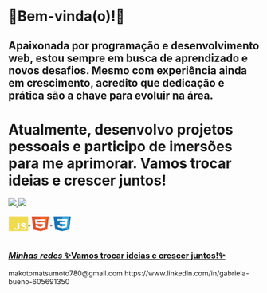 # 👾Bem-vinda(o)!🦊

## Apaixonada por programação e desenvolvimento web, estou sempre em busca de aprendizado e novos desafios. Mesmo com experiência ainda em crescimento, acredito que dedicação e prática são a chave para evoluir na área. 

# Atualmente, desenvolvo projetos pessoais e participo de imersões para me aprimorar. Vamos trocar ideias e crescer juntos!

 <div>
   <a href="https://github.com/BuEnO064">
   <img height="180em" src="https://github-readme-stats.vercel.app/api?username=BuEnO064&show_icons=true&theme=tokyonight&include_all_commits=true&count_private=true"/>
   <img height="180em" src="https://github-readme-stats.vercel.app/api/top-langs/?username=BuEnO064&layout=compact&langs_count=6&theme=tokyonight"/>
</div>
    
<div style="display: inline_block"><br>
  <img align="center" alt="Js" height="30" width="40" src="https://raw.githubusercontent.com/devicons/devicon/master/icons/javascript/javascript-plain.svg">
  <img align="center" alt="HTML" height="30" width="40" src="https://raw.githubusercontent.com/devicons/devicon/master/icons/html5/html5-original.svg">
  <img align="center" alt="CSS" height="30" width="40" src="https://raw.githubusercontent.com/devicons/devicon/master/icons/css3/css3-original.svg">
</div>
 
<br>
 
### _Minhas redes_ ✨Vamos trocar ideias e crescer juntos!✨


 
<div> 
 <a>makotomatsumoto780@gmail.com</a>
<a>https://www.linkedin.com/in/gabriela-bueno-605691350<a>
</div>
